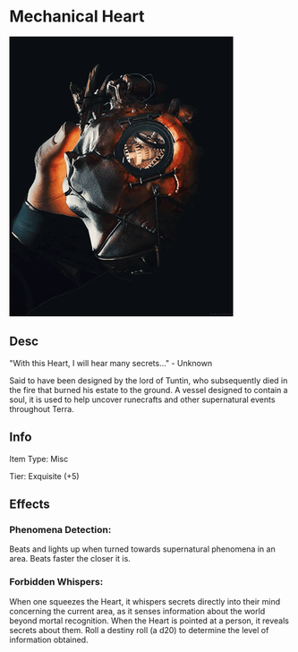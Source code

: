 # Mechanical Heart

![Copyright](MechanicalHeart.gif)

## Desc

"With this Heart, I will hear many secrets…" - Unknown

Said to have been designed by the lord of Tuntin, who subsequently died in the fire that burned his estate to the ground. A vessel designed to contain a soul, it is used to help uncover runecrafts and other supernatural events throughout Terra.

## Info

Item Type: Misc

Tier: Exquisite (+5)

## Effects

### Phenomena Detection:

Beats and lights up when turned towards supernatural phenomena in an area. Beats faster the closer it is.

### Forbidden Whispers:

When one squeezes the Heart, it whispers secrets directly into their mind concerning the current area, as it senses information about the world beyond mortal recognition. When the Heart is pointed at a person, it reveals secrets about them. Roll a destiny roll (a d20) to determine the level of information obtained.
